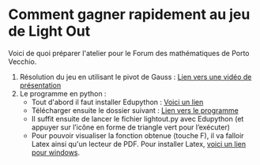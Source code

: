 # Comment gagner rapidement au jeu de Light Out

Voici de quoi préparer l'atelier pour le Forum des mathématiques de Porto Vecchio.


1. Résolution du jeu en utilisant le pivot de Gauss : [Lien vers une vidéo de présentation](https://youtu.be/4mCaKNRgQSY)
2. Le programme en python :
   - Tout d'abord il faut installer Edupython : [Voici un lien](http://www.google.com/url?q=http%3A%2F%2Fdownload.tuxfamily.org%2Fedupython%2FSetup_EP26.exe&sa=D&sntz=1&usg=AFQjCNGSwQ8BsuvXrq_buvcUxt7yTeGMWA) 
   - Télécharger ensuite le dossier suivant : [Lien vers le programme](https://drive.google.com/open?id=1vi41vojFk15LO0Yd0PQSuIOTSw2kVW3O)
   - Il suffit ensuite de lancer le fichier lightout.py avec Edupython (et appuyer sur l’icône en forme de triangle vert pour l’exécuter)
   - Pour pouvoir visualiser la fonction obtenue (touche F), il va falloir Latex ainsi qu'un lecteur de PDF. Pour installer Latex, [voici un lien pour windows](https://www.google.com/url?q=https%3A%2F%2Fmiktex.org%2Fdownload&sa=D&sntz=1&usg=AFQjCNGy8u7eRhRXXNtnRspqZJ2ZJHppww).
